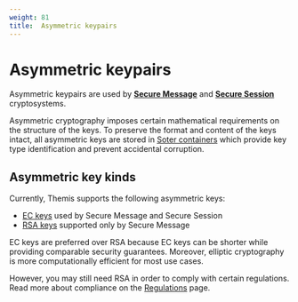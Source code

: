 ```yaml
---
weight: 81
title:  Asymmetric keypairs
---
```


# Asymmetric keypairs

Asymmetric keypairs are used by [**Secure Message**](../secure-message/)
and [**Secure Session**](../secure-session/) cryptosystems.

Asymmetric cryptography imposes certain mathematical requirements on the structure of the keys.
To preserve the format and content of the keys intact,
all asymmetric keys are stored in [Soter containers](../common/soter-container/)
which provide key type identification and prevent accidental corruption.

## Asymmetric key kinds

Currently, Themis supports the following asymmetric keys:

- [EC keys](ecc/) used by Secure Message and Secure Session
- [RSA keys](rsa/) supported only by Secure Message

EC keys are preferred over RSA because EC keys can be shorter while providing comparable security guarantees.
Moreover, elliptic cryptography is more computationally efficient for most use cases.
<!-- TODO: provide a link to Secure Message section which benchmarks the keys -->
However, you may still need RSA in order to comply with certain regulations.
Read more about compliance on the [Regulations](/themis/regulations/) page.

